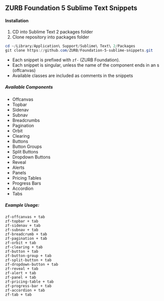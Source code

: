 ## ZURB Foundation 5 Sublime Text Snippets

#### Installation

1. CD into Sublime Text 2 packages folder
2. Clone repository into packages folder

```powershell
cd ~/Library/Application\ Support/Sublime\ Text\ 2/Packages
git clone https://github.com/ZURB/Foundation-5-sublime-snippets.git
```

* Each snippet is prefixed with `zf-` (ZURB Foundation).
* Each snippet is singular, unless the name of the component ends in an s (offcanvas)
* Available classes are included as comments in the snippets

##### Available Components

* Offcanvas
* Topbar
* Sidenav
* Subnav
* Breadcrumbs
* Pagination
* Orbit
* Clearing
* Buttons
* Button Groups
* Split Buttons
* Dropdown Buttons
* Reveal
* Alerts
* Panels
* Pricing Tables
* Progress Bars
* Accordion
* Tabs

##### Example Usage:

    zf-offcanvas + tab
    zf-topbar + tab
    zf-sidenav + tab
    zf-subnav + tab
    zf-breadcrumb + tab
    zf-pagination + tab
    zf-orbit + tab
    zf-clearing + tab
    zf-button + tab
    zf-button-group + tab
    zf-split-button + tab
    zf-dropdown-button + tab
    zf-reveal + tab
    zf-alert + tab
    zf-panel + tab
    zf-pricing-table + tab
    zf-progress-bar + tab
    zf-accordion + tab
    zf-tab + tab